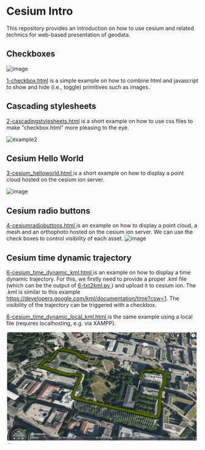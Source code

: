 # Cesium Intro

This repository provides an introduction on how to use cesium and related technics for web-based presentation of geodata.

## Checkboxes
![image](https://user-images.githubusercontent.com/9204823/111168162-147f1100-85a2-11eb-9137-77aead69cf24.png)

 [1-checkbox.html](https://github.com/pinguinonice/lab-visualisierung/blob/main/examples/1-checkbox.html) is a simple example on how to combine html and javascript to show and hide (i.e., toggle) primitives such as images.

## Cascading stylesheets

 [2-cascadingstylesheets.html](https://github.com/pinguinonice/lab-visualisierung/blob/main/examples/2-cascadingstylesheets.html) is a short example on how to use css files to make "checkbox.html" more pleasing to the eye.

![example2](https://user-images.githubusercontent.com/9204823/112308888-f05ab880-8ca2-11eb-9c38-0b3e927303e4.PNG)


## Cesium Hello World

 [3-cesium_helloworld.html ](https://github.com/pinguinonice/lab-visualisierung/blob/main/examples/3-cesium_helloworld.html) is a short example on how to display a point cloud hosted on the cesium ion server.

![image](https://user-images.githubusercontent.com/9204823/111168321-409a9200-85a2-11eb-968f-9ef9a6d97c96.png)

## Cesium radio buttons

 [4-cesiumradiobuttons.html  ](https://github.com/pinguinonice/lab-visualisierung/blob/main/examples/4-cesiumradiobuttons.html) is an example on how to display a point cloud, a mesh and an orthophoto hosted on the cesium ion server. We can use the check boxes to control visibility of each asset.
![image](https://user-images.githubusercontent.com/9204823/111168418-58721600-85a2-11eb-9418-e8fae069e714.png)


## Cesium time dynamic trajectory

 [6-cesium_time_dynamic_kml.html  ](https://github.com/pinguinonice/lab-visualisierung/blob/main/examples/6-cesium_time_dynamic_kml.html) is an example on how to display a time dynamic trajectory. For this, we firstly need to provide a proper .kml file (which can be the output of [6-txt2kml.py  ](https://github.com/pinguinonice/lab-visualisierung/blob/main/examples/6-txt2kml.py)) and upload it to cesium ion. The .kml is similar to this example https://developers.google.com/kml/documentation/time?csw=1. The visibility of the trajectory can be triggered with a checkbox.

 [6-cesium_time_dynamic_local_kml.html  ](https://github.com/pinguinonice/lab-visualisierung/blob/main/examples/6-cesium_time_dynamic_local_kml.html)  is the same example using a local file (requires localhosting, e.g. via XAMPP).

![image](docu/timedynamic.PNG)
